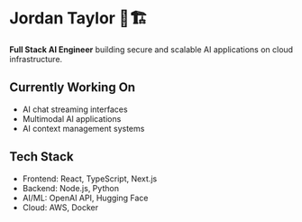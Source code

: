 # Jordan Taylor 🚀🏗

**Full Stack AI Engineer** building secure and scalable AI applications on cloud infrastructure.

## Currently Working On
- AI chat streaming interfaces
- Multimodal AI applications  
- AI context management systems

## Tech Stack
- Frontend: React, TypeScript, Next.js
- Backend: Node.js, Python
- AI/ML: OpenAI API, Hugging Face
- Cloud: AWS, Docker

<!--
## Connect
- LinkedIn: [your-profile]
- Email: [your-email]


**Buildeployship/Buildeployship** is a ✨ _special_ ✨ repository because its `README.md` (this file) appears on your GitHub profile.

Here are some ideas to get you started:

- 🔭 I’m currently working on ...
- 🌱 I’m currently learning ...
- 👯 I’m looking to collaborate on ...
- 🤔 I’m looking for help with ...
- 💬 Ask me about ...
- 📫 How to reach me: ...
- ⚡ Fun fact: ...
-->
